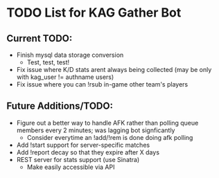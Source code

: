 # TODO List for KAG Gather Bot

## Current TODO:

- Finish mysql data storage conversion
    - Test, test, test!
- Fix issue where K/D stats arent always being collected (may be only with kag_user != authname users)
- Fix issue where you can !rsub in-game other team's players

## Future Additions/TODO:

- Figure out a better way to handle AFK rather than polling queue members every 2 minutes; was lagging bot signficantly
    - Consider everytime an !add/!rem is done doing afk polling
- Add !start support for server-specific matches
- Add !report decay so that they expire after X days
- REST server for stats support (use Sinatra)
    - Make easily accessible via API
